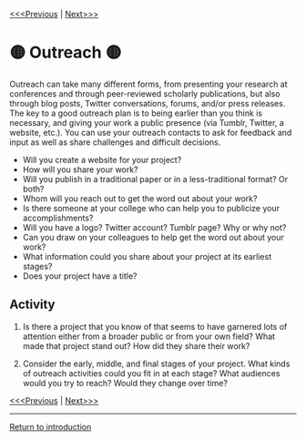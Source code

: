 [<<<Previous](4Environment.md) | [Next>>>](6Workplan.md)

# :yellow_circle: Outreach :yellow_circle:

Outreach can take many different forms, from presenting your research at conferences and through peer-reviewed scholarly publications, but also through blog posts, Twitter conversations, forums, and/or press releases. The key to a good outreach plan is to being earlier than you think is necessary, and giving your work a public presence (via Tumblr, Twitter, a website, etc.). You can use your outreach contacts to ask for feedback and input as well as share challenges and difficult decisions. 

* Will you create a website for your project? 
* How will you share your work? 
* Will you publish in a traditional paper or in a less-traditional format? Or both?
* Whom will you reach out to get the word out about your work? 
* Is there someone at your college who can help you to publicize your accomplishments? 
* Will you have a logo? Twitter account? Tumblr page? Why or why not? 
* Can you draw on  your colleagues to help get the word out about your work? 
* What information could you share about your project at its earliest stages? 
* Does your project have a title? 

## Activity

1. Is there a project that you know of that seems to have garnered lots of attention either from a broader public or from your own field? What made that project stand out? How did they share their work? 




2. Consider the early, middle, and final stages of your project. What kinds of outreach activities could you fit in at each stage? What audiences would you try to reach? Would they change over time? 



[<<<Previous](4Environment.md) | [Next>>>](6Workplan.md)

-----
[Return to introduction](https://github.com/SouthernMethodistUniversity/projectplan)
